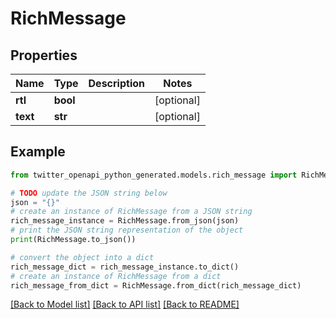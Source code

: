 # RichMessage


## Properties

Name | Type | Description | Notes
------------ | ------------- | ------------- | -------------
**rtl** | **bool** |  | [optional] 
**text** | **str** |  | [optional] 

## Example

```python
from twitter_openapi_python_generated.models.rich_message import RichMessage

# TODO update the JSON string below
json = "{}"
# create an instance of RichMessage from a JSON string
rich_message_instance = RichMessage.from_json(json)
# print the JSON string representation of the object
print(RichMessage.to_json())

# convert the object into a dict
rich_message_dict = rich_message_instance.to_dict()
# create an instance of RichMessage from a dict
rich_message_from_dict = RichMessage.from_dict(rich_message_dict)
```
[[Back to Model list]](../README.md#documentation-for-models) [[Back to API list]](../README.md#documentation-for-api-endpoints) [[Back to README]](../README.md)


